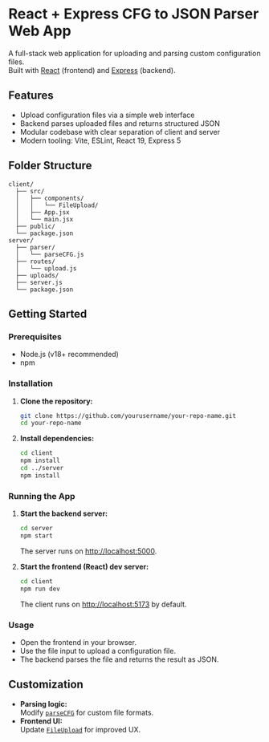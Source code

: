 # React + Express CFG to JSON Parser Web App

A full-stack web application for uploading and parsing custom configuration files.  
Built with [React](https://react.dev/) (frontend) and [Express](https://expressjs.com/) (backend).

## Features

- Upload configuration files via a simple web interface
- Backend parses uploaded files and returns structured JSON
- Modular codebase with clear separation of client and server
- Modern tooling: Vite, ESLint, React 19, Express 5

## Folder Structure

```
client/
  ├── src/
  │   ├── components/
  │   │   └── FileUpload/
  │   ├── App.jsx
  │   └── main.jsx
  ├── public/
  └── package.json
server/
  ├── parser/
  │   └── parseCFG.js
  ├── routes/
  │   └── upload.js
  ├── uploads/
  ├── server.js
  └── package.json
```

## Getting Started

### Prerequisites

- Node.js (v18+ recommended)
- npm

### Installation

1. **Clone the repository:**
   ```sh
   git clone https://github.com/yourusername/your-repo-name.git
   cd your-repo-name
   ```

2. **Install dependencies:**
   ```sh
   cd client
   npm install
   cd ../server
   npm install
   ```

### Running the App

1. **Start the backend server:**
   ```sh
   cd server
   npm start
   ```
   The server runs on [http://localhost:5000](http://localhost:5000).

2. **Start the frontend (React) dev server:**
   ```sh
   cd client
   npm run dev
   ```
   The client runs on [http://localhost:5173](http://localhost:5173) by default.

### Usage

- Open the frontend in your browser.
- Use the file input to upload a configuration file.
- The backend parses the file and returns the result as JSON.

## Customization

- **Parsing logic:**  
  Modify [`parseCFG`](server/parser/parseCFG.js) for custom file formats.
- **Frontend UI:**  
  Update [`FileUpload`](client/src/components/FileUpload/FileUpload.jsx) for improved UX.
